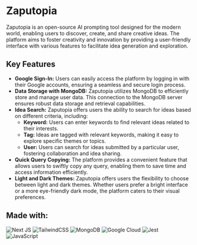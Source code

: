 # Zaputopia

Zaputopia is an open-source AI prompting tool designed for the modern world, enabling users to discover, create, and share creative ideas. The platform aims to foster creativity and innovation by providing a user-friendly interface with various features to facilitate idea generation and exploration.

## Key Features

* **Google Sign-In:** Users can easily access the platform by logging in with their Google accounts, ensuring a seamless and secure login process.
* **Data Storage with MongoDB:** Zaputopia utilizes MongoDB to efficiently store and manage user data. This connection to the MongoDB server ensures robust data storage and retrieval capabilities.
* **Idea Search:** Zaputopia offers users the ability to search for ideas based on different criteria, including:
    * **Keyword:** Users can enter keywords to find relevant ideas related to their interests.
    * **Tag:** Ideas are tagged with relevant keywords, making it easy to explore specific themes or topics.
    * **User:** Users can search for ideas submitted by a particular user, fostering collaboration and idea sharing.
* **Quick Query Copying:** The platform provides a convenient feature that allows users to swiftly copy any query, enabling them to save time and access information efficiently.
* **Light and Dark Themes:** Zaputopia offers users the flexibility to choose between light and dark themes. Whether users prefer a bright interface or a more eye-friendly dark mode, the platform caters to their visual preferences.
## Made with:
![Next JS](https://img.shields.io/badge/Next-black?style=for-the-badge&logo=next.js&logoColor=white)
![TailwindCSS](https://img.shields.io/badge/tailwindcss-%2338B2AC.svg?style=for-the-badge&logo=tailwind-css&logoColor=white)
![MongoDB](https://img.shields.io/badge/MongoDB-%234ea94b.svg?style=for-the-badge&logo=mongodb&logoColor=white)
![Google Cloud](https://img.shields.io/badge/GoogleCloud-%234285F4.svg?style=for-the-badge&logo=google-cloud&logoColor=white)
![Jest](https://img.shields.io/badge/-jest-%23C21325?style=for-the-badge&logo=jest&logoColor=white)
![JavaScript](https://img.shields.io/badge/javascript-%23323330.svg?style=for-the-badge&logo=javascript&logoColor=%23F7DF1E)